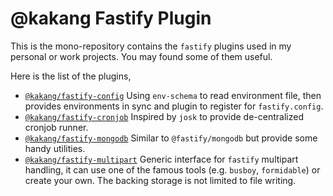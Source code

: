 # @kakang Fastify Plugin

This is the mono-repository contains the `fastify` plugins used in
my personal or work projects. You may found some of them useful.

Here is the list of the plugins,

- [`@kakang/fastify-config`](./packages/config/README.md)
  Using `env-schema` to read environment file, then provides
  environments in sync and plugin to register for `fastify.config`.
- [`@kakang/fastify-cronjob`](./packages/cronjob/README.md)
  Inspired by `josk` to provide de-centralized cronjob runner.
- [`@kakang/fastify-mongodb`](./packages/mongodb/README.md)
  Similar to `@fastify/mongodb` but provide some handy utilities.
- [`@kakang/fastify-multipart`](./packages/multipart/README.md)
  Generic interface for `fastify` multipart handling, it can use
  one of the famous tools (e.g. `busboy`, `formidable`) or create
  your own. The backing storage is not limited to file writing.
